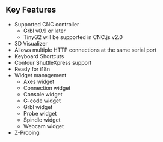 ## Key Features
* Supported CNC controller
  * Grbl v0.9 or later
  * TinyG2 will be supported in CNC.js v2.0
* 3D Visualizer
* Allows multiple HTTP connections at the same serial port
* Keyboard Shortcuts
* Contour ShuttleXpress support 
* Ready for i18n
* Widget management
  - Axes widget
  - Connection widget
  - Console widget
  - G-code widget
  - Grbl widget
  - Probe widget
  - Spindle widget
  - Webcam widget
* Z-Probing